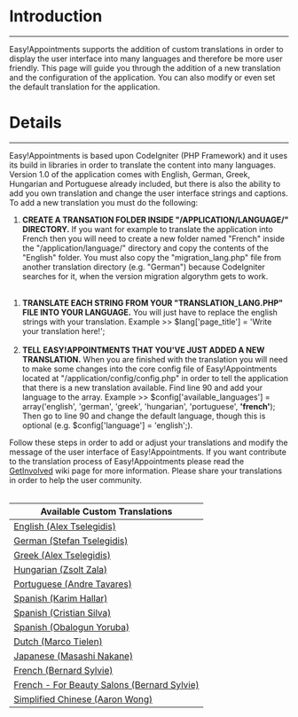 # Introduction #

---

Easy!Appointments supports the addition of custom translations in order to display the user interface into many languages and therefore be more user friendly. This page will guide you through the addition of a new translation and the configuration of the application. You can also modify or even set the default translation for the application.

# Details #

---

Easy!Appointments is based upon CodeIgniter (PHP Framework) and it uses its build in libraries in order to translate the content into many languages. Version 1.0 of the application comes with English, German, Greek, Hungarian and Portuguese already included, but there is also the ability to add you own translation and change the user interface strings and captions. To add a new translation you must do the following:

  1. **CREATE A TRANSATION FOLDER INSIDE "/APPLICATION/LANGUAGE/" DIRECTORY.** If you want for example to translate the application into French then you will need to create a new folder named "French" inside the "/application/language/" directory and copy the contents of the "English" folder. You must also copy the "migration\_lang.php" file from another translation directory (e.g. "German") because CodeIgniter searches for it, when the version migration algorythm gets to work.<br><br>
<ol><li><b>TRANSLATE EACH STRING FROM YOUR "TRANSLATION_LANG.PHP" FILE INTO YOUR LANGUAGE.</b> You will just have to replace the english strings with your translation. Example >> $lang['page_title'] = 'Write your translation here!';<br><br>
</li><li><b>TELL EASY!APPOINTMENTS THAT YOU'VE JUST ADDED A NEW TRANSLATION.</b> When you are finished with the translation you will need to make some changes into the core config file of Easy!Appointments located at "/application/config/config.php" in order to tell the application that there is a new translation available. Find line 90 and add your language to the array. Example >> $config['available_languages'] = array('english', 'german', 'greek', 'hungarian', 'portuguese', <b>'french'</b>); Then go to line 90 and change the default language, though this is optional (e.g. $config['language'] = 'english';).</li></ol>

Follow these steps in order to add or adjust your translations and modify the message of the user interface of Easy!Appointments. If you want contribute to the translation process of Easy!Appointments please read the <a href='https://code.google.com/p/easy-appointments/wiki/GetInvolved'>GetInvolved</a> wiki page for more information. Please share your translations in order to help the user community.<br>
<br>
<table><thead><th><b>Available Custom Translations</b></th></thead><tbody>
<tr><td><a href='https://dl.dropboxusercontent.com/u/27545985/easyappointments/translations/english.zip?dl=1'>English (Alex Tselegidis)</a></td></tr>
<tr><td><a href='https://dl.dropboxusercontent.com/u/27545985/easyappointments/translations/german.zip?dl=1'>German (Stefan Tselegidis)</a></td></tr>
<tr><td><a href='https://dl.dropboxusercontent.com/u/27545985/easyappointments/translations/greek.zip?dl=1'>Greek (Alex Tselegidis)</a></td></tr>
<tr><td><a href='https://dl.dropboxusercontent.com/u/27545985/easyappointments/translations/hungarian.zip?dl=1'>Hungarian (Zsolt Zala)</a></td></tr>
<tr><td><a href='https://dl.dropboxusercontent.com/u/27545985/easyappointments/translations/portuguese.zip?dl=1'>Portuguese (Andre Tavares)</a></td></tr>
<tr><td><a href='https://dl.dropboxusercontent.com/u/27545985/easyappointments/translations/spanish-hallar.zip?dl=1'>Spanish (Karim Hallar)</a></td></tr>
<tr><td><a href='https://dl.dropboxusercontent.com/u/27545985/easyappointments/translations/spanish-silva.zip?dl=1'>Spanish (Cristian Silva)</a></td></tr>
<tr><td><a href='https://dl.dropboxusercontent.com/u/27545985/easyappointments/translations/spanish-yoruba.zip?dl=1'>Spanish (Obalogun Yoruba)</a></td></tr>
<tr><td><a href='https://dl.dropboxusercontent.com/u/27545985/easyappointments/translations/dutch.zip?dl=1'>Dutch (Marco Tielen)</a></td></tr>
<tr><td><a href='https://dl.dropboxusercontent.com/u/27545985/easyappointments/translations/japanese.zip?dl=1'>Japanese (Masashi Nakane)</a></td></tr>
<tr><td><a href='https://dl.dropboxusercontent.com/u/27545985/easyappointments/translations/french.zip?dl=1'>French (Bernard Sylvie)</a></td></tr>
<tr><td><a href='https://dl.dropboxusercontent.com/u/27545985/easyappointments/translations/french%20-%20for%20beauty%20salons.zip?dl=1'>French - For Beauty Salons (Bernard Sylvie)</a></td></tr>
<tr><td><a href='https://dl.dropboxusercontent.com/u/27545985/easyappointments/translations/chinese.zip?dl=1'>Simplified Chinese (Aaron Wong)</a></td></tr>